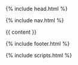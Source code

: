---
---
<!doctype html>
<html class="no-js" lang="en">

{% include head.html %}

<body>

  {% include nav.html %}

  <main>
  {{ content }}
  </main>

  {% include footer.html %}
</body>

{% include scripts.html %}
